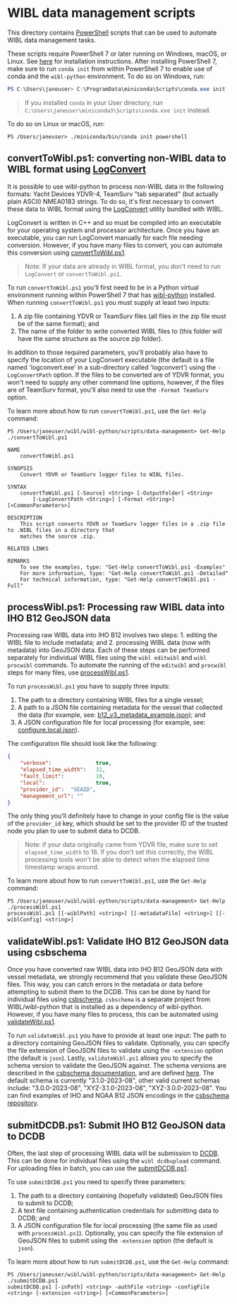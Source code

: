 # WIBL data management scripts 
This directory contains 
[PowerShell](https://learn.microsoft.com/en-us/powershell/scripting/overview?view=powershell-7.3)
scripts that can be used to automate WIBL data management tasks.

These scripts require PowerShell 7 or later running on Windows, macOS, or Linux. 
See [here](https://learn.microsoft.com/en-us/powershell/scripting/install/installing-powershell?view=powershell-7.3)
for installation instructions. After installing PowerShell 7, make sure to run `conda init` from within PowerShell 7
to enable use of conda and the `wibl-python` environment. To do so on Windows, run:
```powershell
PS C:\Users\janeuser> C:\ProgramData\miniconda\Scripts\conda.exe init
```

> If you installed `conda` in your User directory, run `C:\Users\janeuser\miniconda3\Scripts\conda.exe init` instead.

To do so on Linux or macOS, run:
```shell
PS /Users/janeuser> ./miniconda/bin/conda init powershell
```

## convertToWibl.ps1: converting non-WIBL data to WIBL format using [LogConvert](../../../LogConvert)
It is possible to use wibl-python to process non-WIBL data in the following formats: Yacht Devices YDVR-4,
TeamSurv "tab separated" (but actually plain ASCII) NMEA0183 strings. To do so, it's first necessary to
convert these data to WIBL format using the [LogConvert](../../../LogConvert) utility bundled with WIBL.

LogConvert is written in C++ and so must be compiled into an executable for your operating system and 
processor architecture. Once you have an executable, you can run LogConvert manually for each file 
needing conversion. However, if you have many files to convert, you can automate this conversion using
[convertToWibl.ps1](convertToWibl.ps1). 

> Note: If your data are already in WIBL format, you don't need to run `LogConvert` or `convertToWibl.ps1`. 

To run `convertToWibl.ps1` you'll first need to be in a Python virtual environment running within PowerShell 7 
that has [wibl-python](../../README.md) installed. When running `convertToWibl.ps1` you must supply at least two 
inputs: 
1. A zip file containing YDVR or TeamSurv files (all files in the zip file must be of the same 
format); and
2. The name of the folder to write converted WIBL files to (this folder will have the same 
structure as the source zip folder). 

In addition to those required parameters, you'll probably also have to specify the location of your LogConvert 
executable (the default is a file named 'logconvert.exe' in a sub-directory called 'logconvert') using 
the `-LogConvertPath` option. If the files to be converted are of YDVR format, you won't need to supply any 
other command line options, however, if the files are of TeamSurv format, you'll also need to use the 
`-Format TeamSurv` option.

To learn more about how to run `convertToWibl.ps1`, use the `Get-Help` command:
```
PS /Users/janeuser/wibl/wibl-python/scripts/data-management> Get-Help ./convertToWibl.ps1

NAME
    convertToWibl.ps1
    
SYNOPSIS
    Convert YDVR or TeamSurv logger files to WIBL files.
    
SYNTAX
    convertToWibl.ps1 [-Source] <String> [-OutputFolder] <String> 
        [-LogConvertPath <String>] [-Format <String>] [<CommonParameters>]
    
DESCRIPTION
    This script converts YDVR or TeamSurv logger files in a .zip file to .WIBL files in a directory that
    matches the source .zip.

RELATED LINKS

REMARKS
    To see the examples, type: "Get-Help convertToWibl.ps1 -Examples"
    For more information, type: "Get-Help convertToWibl.ps1 -Detailed"
    For technical information, type: "Get-Help convertToWibl.ps1 -Full"
```

## processWibl.ps1: Processing raw WIBL data into IHO B12 GeoJSON data
Processing raw WIBL data into IHO B12 involves two steps: 1. editing the WIBL file to include metadata; and 2. processing 
WIBL data (now with metadata) into GeoJSON data. Each of these steps can be performed separately for individual WIBL 
files using the `wibl editwibl` and `wibl procwibl` commands. To automate the running of the `editwibl` and `procwibl` 
steps for many files, use [processWibl.ps1](processWibl.ps1).

To run `processWibl.ps1` you have to supply three inputs: 
1. The path to a directory containing WIBL files for a single
vessel; 
2. A path to a JSON file containing metadata for the vessel that collected the data 
(for example, see: [b12_v3_metadata_example.json](../../tests/fixtures/b12_v3_metadata_example.json)); and 
3. A JSON configuration file for local processing (for example, see: 
[configure.local.json](../../tests/fixtures/configure.local.json)). 

The configuration file should look like the following:
```json
{
	"verbose":				true,
	"elapsed_time_width":	32,
	"fault_limit":			10,
	"local":				true,
	"provider_id": 	"SEAID",
	"management_url": ""
}
```

The only thing you'll definitely have to change in your config file is the value of the `provider_id` key, which 
should be set to the provider ID of the trusted node you plan to use to submit data to DCDB.

> Note: if your data originally came from YDVR file, make sure to set `elapsed_time_width` to 16. If you
> don't set this correctly, the WIBL processing tools won't be able to detect when the elapsed time timestamp
> wraps around.

To learn more about how to run `convertToWibl.ps1`, use the `Get-Help` command:
```
PS /Users/janeuser/wibl/wibl-python/scripts/data-management> Get-Help ./processWibl.ps1  
processWibl.ps1 [[-wiblPath] <string>] [[-metadataFile] <string>] [[-wiblConfig] <string>]
```

## validateWibl.ps1: Validate IHO B12 GeoJSON data using csbschema
Once you have converted raw WIBL data into IHO B12 GeoJSON data with vessel metadata, we strongly recommend that
you validate these GeoJSON files. This way, you can catch errors in the metadata or data before attempting to submit 
them to the DCDB. This can be done by hand for individual files using [csbschema](https://github.com/CCOMJHC/csbschema).
`csbschema` is a separate project from WIBL/wibl-python that is installed as a dependency of wibl-python. However, if
you have many files to process, this can be automated using [validateWibl.ps1](validateWibl.ps1).

To run `validateWibl.ps1` you have to provide at least one input: The path to a directory containing GeoJSON files to
validate. Optionally, you can specify the file extension of GeoJSON files to validate using the `-extension` option
(the default is `json`). Lastly, `validateWibl.ps1` allows you to specify the schema version to validate the
GeoJSON against. The schema versions are described in the 
[csbschema documentation](https://github.com/CCOMJHC/csbschema#usage), and are defined 
[here](https://github.com/CCOMJHC/csbschema/blob/main/csbschema/__init__.py#L9). The default schema is currently
"3.1.0-2023-08", other valid current schemas include: "3.0.0-2023-08", "XYZ-3.1.0-2023-08", "XYZ-3.0.0-2023-08". 
You can find examples of IHO and NOAA B12 JSON encodings in the 
[csbschema repository](https://github.com/CCOMJHC/csbschema/tree/main/docs).

## submitDCDB.ps1: Submit IHO B12 GeoJSON data to DCDB
Often, the last step of processing WIBL data will be submission to [DCDB](https://www.ngdc.noaa.gov/iho/). This can
be done for individual files using the `wibl dcdbupload` command. For uploading files in batch, you can use the
[submitDCDB.ps1](submitDCDB.ps1).

To use `submitDCDB.ps1` you need to specify three parameters: 
1. The path to a directory containing (hopefully 
validated) GeoJSON files to submit to DCDB; 
2. A text file containing authentication credentials for submitting data
to DCDB; and 
3. A JSON configuration file for local processing (the same file as used with `processWibl.ps1`). 
Optionally, you can specify the file extension of GeoJSON files to submit using the `-extension` option
(the default is `json`).

To learn more about how to run `submitDCDB.ps1`, use the `Get-Help` command:
```
PS /Users/janeuser/wibl/wibl-python/scripts/data-management> Get-Help ./submitDCDB.ps1 
submitDCDB.ps1 [-inPath] <string> -authFile <string> -configFile <string> [-extension <string>] [<CommonParameters>]
```
